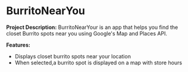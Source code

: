 # BurritoNearYou


<b>Project Description:</b> BurritoNearYour is an app that helps you find the closet Burrito spots near you using Google's Map and Places API.

<b>Features:</b><br>
* Displays closet burrito spots near your location<br>
* When selected,a burrito spot is displayed on a map with store hours<br><br>


